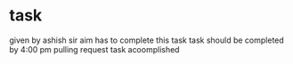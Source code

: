 # task
given by ashish sir
aim has to complete this task
task should be completed by 4:00 pm
pulling request
task acoomplished
